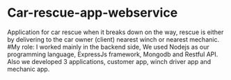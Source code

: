 # Car-rescue-app-webservice

Application for car rescue when it breaks down on the way, rescue is either by delivering to the car owner (client) nearest winch or nearest mechanic. 
#My role:
I worked mainly in the backend side, We used Nodejs as our programming language, ExpressJs framework, Mongodb and Restful API. Also we developed 3 applications, customer app, winch driver app and mechanic app.

